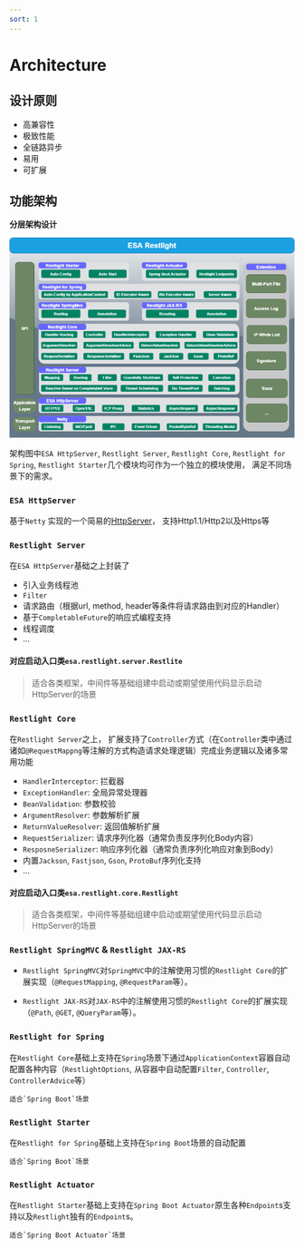 ```yaml
---
sort: 1
---
```

# Architecture

## 设计原则

- 高兼容性
- 极致性能
- 全链路异步
- 易用
- 可扩展

## 功能架构
**分层架构设计**

![Architecture](../img/Architecture.png)

架构图中`ESA HttpServer`, `Restlight Server`, `Restlight Core`, `Restlight for Spring`, `Restlight Starter`几个模块均可作为一个独立的模块使用， 满足不同场景下的需求。

### `ESA HttpServer`

基于`Netty` 实现的一个简易的[HttpServer](https://github.com/esastack/esa-httpserver)， 支持Http1.1/Http2以及Https等

### `Restlight Server`

在`ESA HttpServer`基础之上封装了

- 引入业务线程池
- `Filter`
- 请求路由（根据url, method, header等条件将请求路由到对应的Handler）
- 基于`CompletableFuture`的响应式编程支持
- 线程调度
- ...

#### 对应启动入口类`esa.restlight.server.Restlite`

> 适合各类框架，中间件等基础组建中启动或期望使用代码显示启动HttpServer的场景

### `Restlight Core`

在`Restlight Server`之上， 扩展支持了`Controller`方式（在`Controller`类中通过诸如`@RequestMappng`等注解的方式构造请求处理逻辑）完成业务逻辑以及诸多常用功能

- `HandlerInterceptor`: 拦截器
- `ExceptionHandler`: 全局异常处理器
- `BeanValidation`: 参数校验
- `ArgumentResolver`: 参数解析扩展
- `ReturnValueResolver`: 返回值解析扩展
- `RequestSerializer`: 请求序列化器（通常负责反序列化Body内容）
- `ResposneSerializer`: 响应序列化器（通常负责序列化响应对象到Body）
- 内置`Jackson`, `Fastjson`, `Gson`, `ProtoBuf`序列化支持
- ...

#### 对应启动入口类`esa.restlight.core.Restlight`

> 适合各类框架，中间件等基础组建中启动或期望使用代码显示启动HttpServer的场景

### `Restlight SpringMVC` & `Restlight JAX-RS`

- `Restlight SpringMVC`对`SpringMVC`中的注解使用习惯的`Restlight Core`的扩展实现（`@RequestMapping`, `@RequestParam`等）。

- `Restlight JAX-RS`对`JAX-RS`中的注解使用习惯的`Restlight Core`的扩展实现（`@Path`, `@GET`, `@QueryParam`等）。

### `Restlight for Spring`

在`Restlight Core`基础上支持在`Spring`场景下通过`ApplicationContext`容器自动配置各种内容（`RestlightOptions`, 从容器中自动配置`Filter`, `Controller`, `ControllerAdvice`等）

```tip
适合`Spring Boot`场景
```

### `Restlight Starter`

在`Restlight for Spring`基础上支持在`Spring Boot`场景的自动配置

```tip
适合`Spring Boot`场景
 ```

### `Restlight Actuator`

在`Restlight Starter`基础上支持在`Spring Boot Actuator`原生各种`Endpoint`s支持以及`Restlight`独有的`Endpoint`s。

```tip
适合`Spring Boot Actuator`场景
```

